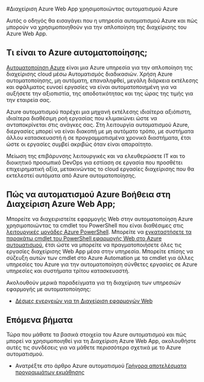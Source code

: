 <properties
    pageTitle="Διαχείριση Azure Web App χρησιμοποιώντας αυτοματισμού Azure | Microsoft Azure"
    description="Μάθετε περισσότερα σχετικά με τον τρόπο την υπηρεσία αυτοματισμού Azure μπορεί να χρησιμοποιηθεί για τη Διαχείριση Azure Web App."
    services="app-service\web, automation"
    documentationCenter=""
    authors="mgoedtel"
    manager="jwhit"
    editor=""/>

<tags
    ms.service="app-service-web"
    ms.workload="web"
    ms.tgt_pltfrm="na"
    ms.devlang="na"
    ms.topic="article"
    ms.date="07/29/2016"
    ms.author="magoedte;csand"/>

#<a name="managing-azure-web-app-using-azure-automation"></a>Διαχείριση Azure Web App χρησιμοποιώντας αυτοματισμού Azure

Αυτός ο οδηγός θα εισαγάγει που η υπηρεσία αυτοματισμού Azure και πώς μπορούν να χρησιμοποιηθούν για την απλοποίηση της διαχείρισης του Azure Web App.

## <a name="what-is-azure-automation"></a>Τι είναι το Azure αυτοματοποίησης;

[Αυτοματοποίηση Azure](../automation/automation-intro.md) είναι μια Azure υπηρεσία για την απλοποίηση της διαχείρισης cloud μέσω Αυτοματισμός διαδικασιών. Χρήση Azure αυτοματοποίησης, μη αυτόματη, επαναληφθεί, μεγάλη διάρκεια εκτέλεσης και σφάλματος ευνοεί εργασίες να είναι αυτοματοποιημένη για να αυξήσετε την αξιοπιστία, της αποδοτικότητας και της ώρας της τιμής για την εταιρεία σας.

Azure αυτοματισμού παρέχει μια μηχανή εκτέλεσης ιδιαίτερα αξιόπιστη, ιδιαίτερα διαθέσιμη ροή εργασίας που κλιμακώνει ώστε να ανταποκρίνεται στις ανάγκες σας. Στη λειτουργία αυτοματισμού Azure, διεργασίες μπορεί να είναι διακοπή με μη αυτόματο τρόπο, με συστήματα άλλου κατασκευαστή ή σε προγραμματισμένα χρονικά διαστήματα, έτσι ώστε οι εργασίες συμβεί ακριβώς όταν είναι απαραίτητο.

Μείωση της επιβάρυνσης λειτουργικές και να ελευθερώσετε IT και το διοικητικό προσωπικό DevOps για εστίαση σε εργασία που προσθέτει επιχειρηματική αξία, μετακινώντας το cloud εργασίες διαχείρισης που θα εκτελεστεί αυτόματα από Azure αυτοματοποίησης.


## <a name="how-can-azure-automation-help-manage-azure-web-app"></a>Πώς να αυτοματισμού Azure Βοήθεια στη Διαχείριση Azure Web App;

Μπορείτε να διαχειριστείτε εφαρμογής Web στην αυτοματοποίηση Azure χρησιμοποιώντας τα cmdlet του PowerShell που είναι διαθέσιμες στις [λειτουργικές μονάδες Azure PowerShell](../powershell-install-configure.md). Μπορείτε να [εγκαταστήσετε τα παρακάτω cmdlet του PowerShell εφαρμογής Web στο Azure αυτοματισμού](https://azure.microsoft.com/blog/announcing-azure-resource-manager-support-azure-automation-runbooks/), έτσι ώστε να μπορείτε να πραγματοποιήσετε όλες τις εργασίες διαχείρισης Web App μέσα στην υπηρεσία. Μπορείτε επίσης να σύζευξη αυτών των cmdlet στο Azure Automation με τα cmdlet για άλλες υπηρεσίες του Azure για την αυτοματοποίηση σύνθετες εργασίες σε Azure υπηρεσίες και συστήματα τρίτου κατασκευαστή.

Ακολουθούν μερικά παραδείγματα για τη διαχείριση των υπηρεσιών εφαρμογής με αυτοματοποίησης:

* [Δέσμες ενεργειών για τη Διαχείριση εφαρμογών Web](https://azure.microsoft.com/documentation/scripts/)

## <a name="next-steps"></a>Επόμενα βήματα

Τώρα που μάθατε τα βασικά στοιχεία του Azure αυτοματισμού και πώς μπορεί να χρησιμοποιηθεί για τη Διαχείριση Azure Web App, ακολουθήστε αυτές τις συνδέσεις για να μάθετε περισσότερα σχετικά με το Azure αυτοματισμού.

* Ανατρέξτε στο άρθρο Azure αυτοματισμού [Γρήγορα αποτελέσματα προγραμμάτων εκμάθησης](../automation/automation-first-runbook-graphical.md)
